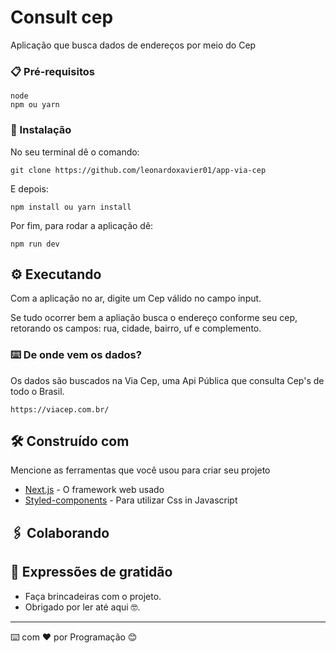 # Consult cep

Aplicação que busca dados de endereços por meio do Cep

### 📋 Pré-requisitos

```
node
npm ou yarn
```

### 🔧 Instalação

No seu terminal dê o comando:

```
git clone https://github.com/leonardoxavier01/app-via-cep 
```

E depois:

```
npm install ou yarn install
```
Por fim, para rodar a aplicação dê:

```
npm run dev
```

## ⚙️ Executando 

Com a aplicação no ar, digite um Cep válido no campo input.

Se tudo ocorrer bem a apliação busca o endereço conforme seu cep,
retorando os campos: rua, cidade, bairro, uf e complemento.

### ⌨️ De onde vem os dados?

Os dados são buscados na Via Cep, uma Api Pública que consulta Cep's de todo o Brasil.

```
https://viacep.com.br/
```

## 🛠️ Construído com

Mencione as ferramentas que você usou para criar seu projeto

* [Next.js](https://nextjs.org/) - O framework web usado
* [Styled-components](https://styled-components.com//) - Para utilizar Css in Javascript

## 🖇️ Colaborando

## 🎁 Expressões de gratidão

* Faça brincadeiras com o projeto.
* Obrigado por ler até aqui 🤓.

---
⌨️ com ❤️ por Programação 😊
